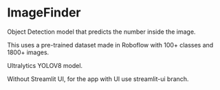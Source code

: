 # ImageFinder
Object Detection model that predicts the number inside the image.

This uses a pre-trained dataset made in Roboflow with 100+ classes and 1800+ images. 

Ultralytics YOLOV8 model.

Without Streamlit UI, for the app with UI use streamlit-ui branch.

